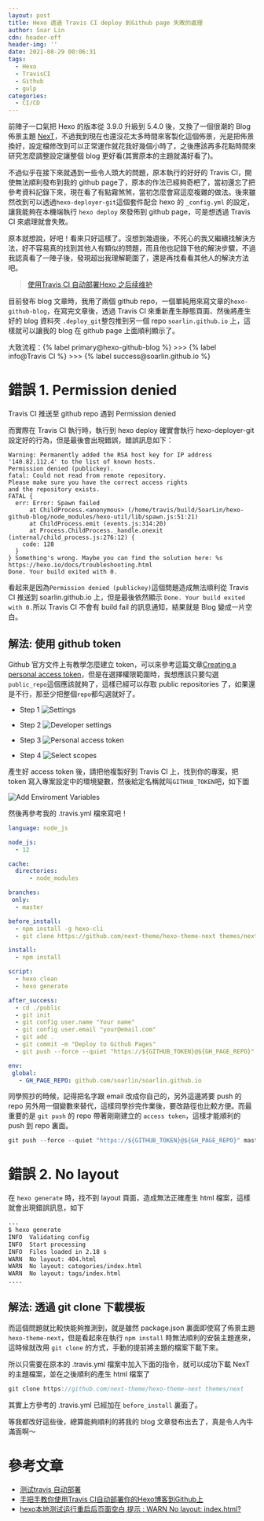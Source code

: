 ```yaml
---
layout: post
title: Hexo 透過 Travis CI deploy 到Github page 失敗的處理
author: Soar Lin
cdn: header-off
header-img: ''
date: 2021-08-29 00:06:31
tags:
  - Hexo
  - TravisCI
  - Github
  - gulp
categories:
  - CI/CD
---
```


前陣子一口氣把 Hexo 的版本從 3.9.0 升級到 5.4.0 後，又換了一個很潮的 Blog 佈景主題 [NexT](https://theme-next.iissnan.com/)，不過我到現在也還沒花太多時間來客製化這個佈景，光是把佈景換好，設定檔修改到可以正常運作就花我好幾個小時了，之後應該再多花點時間來研究怎麼調整設定讓整個 blog 更好看(其實原本的主題就滿好看了)。

不過似乎在接下來就遇到一些令人頭大的問題，原本執行的好好的 Travis CI，開使無法順利發布到我的 github page了，原本的作法已經夠奇杷了，當初還忘了把參考資料記錄下來，現在看了有點霧煞煞，當初怎麼會寫這麼複雜的做法。後來雖然改到可以透過`hexo-deployer-git`這個套件配合 hexo 的 `_config.yml` 的設定，讓我能夠在本機端執行 `hexo deploy` 來發佈到 github page，可是想透過 Travis CI 來處理就會失敗。

<!-- more -->

原本就想說，好吧！看來只好這樣了。沒想到幾週後，不死心的我又繼續找解決方法，好不容易真的找到其他人有類似的問題，而且他也記錄下他的解決步驟，不過我認真看了一陣子後，發現超出我理解範圍了，還是再找看看其他人的解決方法吧。
> [使用Travis CI 自动部署Hexo 之后续维护](https://jobbym.github.io/2020/07/30/%E4%BD%BF%E7%94%A8Travis-CI-%E8%87%AA%E5%8A%A8%E9%83%A8%E7%BD%B2Hexo-%E4%B9%8B%E5%90%8E%E7%BB%AD%E7%BB%B4%E6%8A%A4/)

目前發布 blog 文章時，我用了兩個 github repo，一個單純用來寫文章的`hexo-github-blog`，在寫完文章後，透過 Travis CI 來重新產生靜態頁面、然後將產生好的 blog 資料夾 `.deploy_git`整包推到另一個 repo `soarlin.github.io` 上，這樣就可以讓我的 blog 在 github page 上面順利顯示了。

<div class="note default">
  <p>
    大致流程：{% label primary@hexo-github-blog %} >>> {% label info@Travis CI %} >>> {% label success@soarlin.github.io %}
  </p>
</div>

# 錯誤 1. Permission denied

Travis CI 推送至 github repo 遇到 Permission denied

而實際在 Travis CI 執行時，執行到 hexo deploy 確實會執行 hexo-deployer-git 設定好的行為，但是最後會出現錯誤，錯誤訊息如下：
```
Warning: Permanently added the RSA host key for IP address '140.82.112.4' to the list of known hosts.
Permission denied (publickey).
fatal: Could not read from remote repository.
Please make sure you have the correct access rights
and the repository exists.
FATAL {
  err: Error: Spawn failed
      at ChildProcess.<anonymous> (/home/travis/build/SoarLin/hexo-github-blog/node_modules/hexo-util/lib/spawn.js:51:21)
      at ChildProcess.emit (events.js:314:20)
      at Process.ChildProcess._handle.onexit (internal/child_process.js:276:12) {
    code: 128
  }
} Something's wrong. Maybe you can find the solution here: %s https://hexo.io/docs/troubleshooting.html
Done. Your build exited with 0.
```

看起來是因為`Permission denied (publickey)`這個問題造成無法順利從 Travis CI 推送到 soarlin.github.io 上，但是最後依然顯示 `Done. Your build exited with 0.`所以 Travis CI 不會有 build fail 的訊息通知，結果就是 Blog 變成一片空白。

## 解法: 使用 github token

Github 官方文件上有教學怎麼建立 token，可以來參考這篇文章[Creating a personal access token](https://docs.github.com/en/github/authenticating-to-github/keeping-your-account-and-data-secure/creating-a-personal-access-token)，但是在選擇權限範圍時，我想應該只要勾選`public_repo`這個應該就夠了，這樣已經可以存取 public repositories 了，如果還是不行，那至少把整個`repo`都勾選就好了。

* Step 1
![Settings](/images/github/github-token-1.png)

* Step 2
![Developer settings](/images/github/github-token-2.png)

* Step 3
![Personal access token](/images/github/github-token-3.png)

* Step 4
![Select scopes](/images/github/github-token-scope.png)

產生好 access token 後，請把他複製好到 Travis CI 上，找到你的專案，把 token 寫入專案設定中的環境變數，然後給定名稱就叫`GITHUB_TOKEN`吧，如下圖

![Add Enviroment Variables](/images/tarvis-ci/add-env-variable.png)

然後再參考我的 .travis.yml 檔來寫吧！

```yml
language: node_js

node_js:
  - 12

cache:
  directories:
      - node_modules

branches:
 only:
  - master

before_install:
  - npm install -g hexo-cli
  - git clone https://github.com/next-theme/hexo-theme-next themes/next

install:
  - npm install

script:
  - hexo clean
  - hexo generate

after_success:
  - cd ./public
  - git init
  - git config user.name "Your name"
  - git config user.email "your@email.com"
  - git add .
  - git commit -m "Deploy to Github Pages"
  - git push --force --quiet "https://${GITHUB_TOKEN}@${GH_PAGE_REPO}" master:master

env:
 global:
   - GH_PAGE_REPO: github.com/soarlin/soarlin.github.io
```

同學照抄的時候，記得把名字跟 email 改成你自己的，另外這邊將要 push 的 repo 另外用一個變數來替代，這樣同學抄完作業後，要改路徑也比較方便。而最重要的是 `git push` 的 repo 帶著剛剛建立的 `access token`，這樣才能順利的 push 到 repo 裏面。
```js
git push --force --quiet "https://${GITHUB_TOKEN}@${GH_PAGE_REPO}" master:master
```

# 錯誤 2. No layout
在 `hexo generate` 時，找不到 layout 頁面，造成無法正確產生 html 檔案，這樣就會出現錯誤訊息，如下

```bash
...
$ hexo generate
INFO  Validating config
INFO  Start processing
INFO  Files loaded in 2.18 s
WARN  No layout: 404.html
WARN  No layout: categories/index.html
WARN  No layout: tags/index.html
....
```

## 解法: 透過 git clone 下載模板

而這個問題就比較快能夠推測到，就是雖然 package.json 裏面即使寫了佈景主題 `hexo-theme-next`，但是看起來在執行 `npm install` 時無法順利的安裝主題進來，這時候就改用 `git clone` 的方式，手動的提前將主題的檔案下載下來。

所以只需要在原本的 .travis.yml 檔案中加入下面的指令，就可以成功下載 NexT 的主題檔案，並在之後順利的產生 html 檔案了

```js
git clone https://github.com/next-theme/hexo-theme-next themes/next
```

其實上方參考的 .travis.yml 已經加在 `before_install` 裏面了。

等我都改好這些後，總算能夠順利的將我的 blog 文章發布出去了，真是令人內牛滿面啊～

# 參考文章

* [测试travis 自动部署](https://www.dazhuanlan.com/lk0078/topics/1436211)
* [手把手教你使用Travis CI自动部署你的Hexo博客到Github上](https://blog.csdn.net/woblog/article/details/51319364)
* [hexo本地测试运行重启后页面空白,提示 : WARN No layout: index.html?](https://www.zhihu.com/question/38781463)
